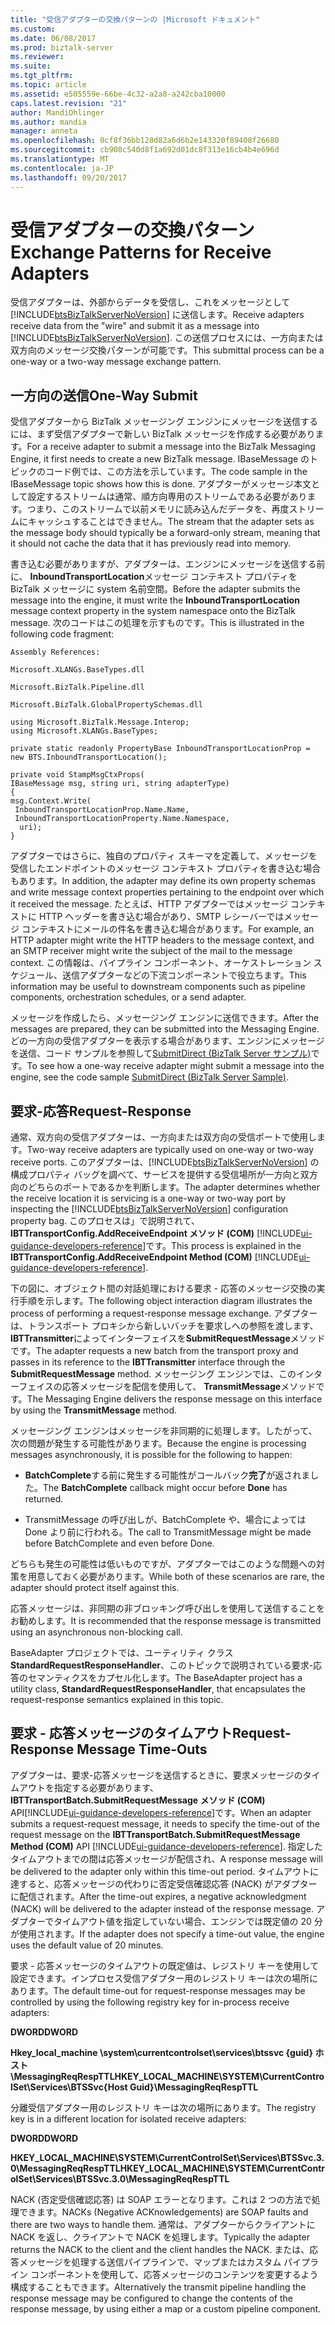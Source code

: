 ```yaml
---
title: "受信アダプターの交換パターンの |Microsoft ドキュメント"
ms.custom: 
ms.date: 06/08/2017
ms.prod: biztalk-server
ms.reviewer: 
ms.suite: 
ms.tgt_pltfrm: 
ms.topic: article
ms.assetid: e505559e-66be-4c32-a2a8-a242cba10000
caps.latest.revision: "21"
author: MandiOhlinger
ms.author: mandia
manager: anneta
ms.openlocfilehash: 0cf8f36bb128d82a6d6b2e143320f89408f26680
ms.sourcegitcommit: cb908c540d8f1a692d01dc8f313e16cb4b4e696d
ms.translationtype: MT
ms.contentlocale: ja-JP
ms.lasthandoff: 09/20/2017
---
```

# <a name="exchange-patterns-for-receive-adapters"></a><span data-ttu-id="e7108-102">受信アダプターの交換パターン</span><span class="sxs-lookup"><span data-stu-id="e7108-102">Exchange Patterns for Receive Adapters</span></span>
<span data-ttu-id="e7108-103">受信アダプターは、外部からデータを受信し、これをメッセージとして [!INCLUDE[btsBizTalkServerNoVersion](../includes/btsbiztalkservernoversion-md.md)] に送信します。</span><span class="sxs-lookup"><span data-stu-id="e7108-103">Receive adapters receive data from the "wire" and submit it as a message into [!INCLUDE[btsBizTalkServerNoVersion](../includes/btsbiztalkservernoversion-md.md)].</span></span> <span data-ttu-id="e7108-104">この送信プロセスには、一方向または双方向のメッセージ交換パターンが可能です。</span><span class="sxs-lookup"><span data-stu-id="e7108-104">This submittal process can be a one-way or a two-way message exchange pattern.</span></span>  
  
## <a name="one-way-submit"></a><span data-ttu-id="e7108-105">一方向の送信</span><span class="sxs-lookup"><span data-stu-id="e7108-105">One-Way Submit</span></span>  
 <span data-ttu-id="e7108-106">受信アダプターから BizTalk メッセージング エンジンにメッセージを送信するには、まず受信アダプターで新しい BizTalk メッセージを作成する必要があります。</span><span class="sxs-lookup"><span data-stu-id="e7108-106">For a receive adapter to submit a message into the BizTalk Messaging Engine, it first needs to create a new BizTalk message.</span></span> <span data-ttu-id="e7108-107">IBaseMessage のトピックのコード例では、この方法を示しています。</span><span class="sxs-lookup"><span data-stu-id="e7108-107">The code sample in the IBaseMessage topic shows how this is done.</span></span> <span data-ttu-id="e7108-108">アダプターがメッセージ本文として設定するストリームは通常、順方向専用のストリームである必要があります。つまり、このストリームで以前メモリに読み込んだデータを、再度ストリームにキャッシュすることはできません。</span><span class="sxs-lookup"><span data-stu-id="e7108-108">The stream that the adapter sets as the message body should typically be a forward-only stream, meaning that it should not cache the data that it has previously read into memory.</span></span>  
  
 <span data-ttu-id="e7108-109">書き込む必要がありますが、アダプターは、エンジンにメッセージを送信する前に、 **InboundTransportLocation**メッセージ コンテキスト プロパティを BizTalk メッセージに system 名前空間。</span><span class="sxs-lookup"><span data-stu-id="e7108-109">Before the adapter submits the message into the engine, it must write the **InboundTransportLocation** message context property in the system namespace onto the BizTalk message.</span></span> <span data-ttu-id="e7108-110">次のコードはこの処理を示すものです。</span><span class="sxs-lookup"><span data-stu-id="e7108-110">This is illustrated in the following code fragment:</span></span>  
  
 `Assembly References:`  
  
 `Microsoft.XLANGs.BaseTypes.dll`  
  
 `Microsoft.BizTalk.Pipeline.dll`  
  
 `Microsoft.BizTalk.GlobalPropertySchemas.dll`  
  
```  
using Microsoft.BizTalk.Message.Interop;  
using Microsoft.XLANGs.BaseTypes;  
  
private static readonly PropertyBase InboundTransportLocationProp =   
new BTS.InboundTransportLocation();  
  
private void StampMsgCtxProps(  
IBaseMessage msg, string uri, string adapterType)  
{  
msg.Context.Write(  
 InboundTransportLocationProp.Name.Name,   
 InboundTransportLocationProperty.Name.Namespace,   
  uri);  
}  
```  
  
 <span data-ttu-id="e7108-111">アダプターではさらに、独自のプロパティ スキーマを定義して、メッセージを受信したエンドポイントのメッセージ コンテキスト プロパティを書き込む場合もあります。</span><span class="sxs-lookup"><span data-stu-id="e7108-111">In addition, the adapter may define its own property schemas and write message context properties pertaining to the endpoint over which it received the message.</span></span> <span data-ttu-id="e7108-112">たとえば、HTTP アダプターではメッセージ コンテキストに HTTP ヘッダーを書き込む場合があり、SMTP レシーバーではメッセージ コンテキストにメールの件名を書き込む場合があります。</span><span class="sxs-lookup"><span data-stu-id="e7108-112">For example, an HTTP adapter might write the HTTP headers to the message context, and an SMTP receiver might write the subject of the mail to the message context.</span></span> <span data-ttu-id="e7108-113">この情報は、パイプライン コンポーネント、オーケストレーション スケジュール、送信アダプターなどの下流コンポーネントで役立ちます。</span><span class="sxs-lookup"><span data-stu-id="e7108-113">This information may be useful to downstream components such as pipeline components, orchestration schedules, or a send adapter.</span></span>  
  
 <span data-ttu-id="e7108-114">メッセージを作成したら、メッセージング エンジンに送信できます。</span><span class="sxs-lookup"><span data-stu-id="e7108-114">After the messages are prepared, they can be submitted into the Messaging Engine.</span></span> <span data-ttu-id="e7108-115">どの一方向の受信アダプターを表示する場合があります、エンジンにメッセージを送信、コード サンプルを参照して[SubmitDirect (BizTalk Server サンプル)](../core/submitdirect-biztalk-server-sample.md)です。</span><span class="sxs-lookup"><span data-stu-id="e7108-115">To see how a one-way receive adapter might submit a message into the engine, see the code sample [SubmitDirect (BizTalk Server Sample)](../core/submitdirect-biztalk-server-sample.md).</span></span>  
  
## <a name="request-response"></a><span data-ttu-id="e7108-116">要求-応答</span><span class="sxs-lookup"><span data-stu-id="e7108-116">Request-Response</span></span>  
 <span data-ttu-id="e7108-117">通常、双方向の受信アダプターは、一方向または双方向の受信ポートで使用します。</span><span class="sxs-lookup"><span data-stu-id="e7108-117">Two-way receive adapters are typically used on one-way or two-way receive ports.</span></span> <span data-ttu-id="e7108-118">このアダプターは、[!INCLUDE[btsBizTalkServerNoVersion](../includes/btsbiztalkservernoversion-md.md)] の構成プロパティ バッグを調べて、サービスを提供する受信場所が一方向と双方向のどちらのポートであるかを判断します。</span><span class="sxs-lookup"><span data-stu-id="e7108-118">The adapter determines whether the receive location it is servicing is a one-way or two-way port by inspecting the [!INCLUDE[btsBizTalkServerNoVersion](../includes/btsbiztalkservernoversion-md.md)] configuration property bag.</span></span> <span data-ttu-id="e7108-119">このプロセスは」で説明されて、 **IBTTransportConfig.AddReceiveEndpoint メソッド (COM)** [!INCLUDE[ui-guidance-developers-reference](../includes/ui-guidance-developers-reference.md)]です。</span><span class="sxs-lookup"><span data-stu-id="e7108-119">This process is explained in the **IBTTransportConfig.AddReceiveEndpoint Method (COM)** [!INCLUDE[ui-guidance-developers-reference](../includes/ui-guidance-developers-reference.md)].</span></span>  
  
 <span data-ttu-id="e7108-120">下の図に、オブジェクト間の対話処理における要求 - 応答のメッセージ交換の実行手順を示します。</span><span class="sxs-lookup"><span data-stu-id="e7108-120">The following object interaction diagram illustrates the process of performing a request-response message exchange.</span></span> <span data-ttu-id="e7108-121">アダプターは、トランスポート プロキシから新しいバッチを要求しへの参照を渡します、 **IBTTransmitter**によってインターフェイスを**SubmitRequestMessage**メソッドです。</span><span class="sxs-lookup"><span data-stu-id="e7108-121">The adapter requests a new batch from the transport proxy and passes in its reference to the **IBTTransmitter** interface through the **SubmitRequestMessage** method.</span></span> <span data-ttu-id="e7108-122">メッセージング エンジンでは、このインターフェイスの応答メッセージを配信を使用して、 **TransmitMessage**メソッドです。</span><span class="sxs-lookup"><span data-stu-id="e7108-122">The Messaging Engine delivers the response message on this interface by using the **TransmitMessage** method.</span></span>  
  
 <span data-ttu-id="e7108-123">メッセージング エンジンはメッセージを非同期的に処理します。したがって、次の問題が発生する可能性があります。</span><span class="sxs-lookup"><span data-stu-id="e7108-123">Because the engine is processing messages asynchronously, it is possible for the following to happen:</span></span>  
  
-   <span data-ttu-id="e7108-124">**BatchComplete**する前に発生する可能性がコールバック**完了**が返されました。</span><span class="sxs-lookup"><span data-stu-id="e7108-124">The **BatchComplete** callback might occur before **Done** has returned.</span></span>  
  
-   <span data-ttu-id="e7108-125">TransmitMessage の呼び出しが、BatchComplete や、場合によっては Done より前に行われる。</span><span class="sxs-lookup"><span data-stu-id="e7108-125">The call to TransmitMessage might be made before BatchComplete and even before Done.</span></span>  
  
 <span data-ttu-id="e7108-126">どちらも発生の可能性は低いものですが、アダプターではこのような問題への対策を用意しておく必要があります。</span><span class="sxs-lookup"><span data-stu-id="e7108-126">While both of these scenarios are rare, the adapter should protect itself against this.</span></span>  
  
 <span data-ttu-id="e7108-127">応答メッセージは、非同期の非ブロッキング呼び出しを使用して送信することをお勧めします。</span><span class="sxs-lookup"><span data-stu-id="e7108-127">It is recommended that the response message is transmitted using an asynchronous non-blocking call.</span></span>  
  
 <span data-ttu-id="e7108-128">BaseAdapter プロジェクトでは、ユーティリティ クラス**StandardRequestResponseHandler**、このトピックで説明されている要求-応答のセマンティクスをカプセル化します。</span><span class="sxs-lookup"><span data-stu-id="e7108-128">The BaseAdapter project has a utility class, **StandardRequestResponseHandler**, that encapsulates the request-response semantics explained in this topic.</span></span>  
  
## <a name="request-response-message-time-outs"></a><span data-ttu-id="e7108-129">要求 - 応答メッセージのタイムアウト</span><span class="sxs-lookup"><span data-stu-id="e7108-129">Request-Response Message Time-Outs</span></span>  
 <span data-ttu-id="e7108-130">アダプターは、要求-応答メッセージを送信するときに、要求メッセージのタイムアウトを指定する必要があります、 **IBTTransportBatch.SubmitRequestMessage メソッド (COM)** API[!INCLUDE[ui-guidance-developers-reference](../includes/ui-guidance-developers-reference.md)]です。</span><span class="sxs-lookup"><span data-stu-id="e7108-130">When an adapter submits a request-request message, it needs to specify the time-out of the request message on the **IBTTransportBatch.SubmitRequestMessage Method (COM)** API [!INCLUDE[ui-guidance-developers-reference](../includes/ui-guidance-developers-reference.md)].</span></span> <span data-ttu-id="e7108-131">指定したタイムアウトまでの間は応答メッセージが配信され、</span><span class="sxs-lookup"><span data-stu-id="e7108-131">A response message will be delivered to the adapter only within this time-out period.</span></span> <span data-ttu-id="e7108-132">タイムアウトに達すると、応答メッセージの代わりに否定受信確認応答 (NACK) がアダプターに配信されます。</span><span class="sxs-lookup"><span data-stu-id="e7108-132">After the time-out expires, a negative acknowledgment (NACK) will be delivered to the adapter instead of the response message.</span></span> <span data-ttu-id="e7108-133">アダプターでタイムアウト値を指定していない場合、エンジンでは既定値の 20 分が使用されます。</span><span class="sxs-lookup"><span data-stu-id="e7108-133">If the adapter does not specify a time-out value, the engine uses the default value of 20 minutes.</span></span>  
  
 <span data-ttu-id="e7108-134">要求 - 応答メッセージのタイムアウトの既定値は、レジストリ キーを使用して設定できます。インプロセス受信アダプター用のレジストリ キーは次の場所にあります。</span><span class="sxs-lookup"><span data-stu-id="e7108-134">The default time-out for request-response messages may be controlled by using the following registry key for in-process receive adapters:</span></span>  
  
 <span data-ttu-id="e7108-135">**DWORD**</span><span class="sxs-lookup"><span data-stu-id="e7108-135">**DWORD**</span></span>  
  
 <span data-ttu-id="e7108-136">**Hkey_local_machine \system\currentcontrolset\services\btssvc {guid} ホスト \MessagingReqRespTTL**</span><span class="sxs-lookup"><span data-stu-id="e7108-136">**HKEY_LOCAL_MACHINE\SYSTEM\CurrentControlSet\Services\BTSSvc{Host Guid}\MessagingReqRespTTL**</span></span>  
  
 <span data-ttu-id="e7108-137">分離受信アダプター用のレジストリ キーは次の場所にあります。</span><span class="sxs-lookup"><span data-stu-id="e7108-137">The registry key is in a different location for isolated receive adapters:</span></span>  
  
 <span data-ttu-id="e7108-138">**DWORD**</span><span class="sxs-lookup"><span data-stu-id="e7108-138">**DWORD**</span></span>  
  
 <span data-ttu-id="e7108-139">**HKEY_LOCAL_MACHINE\SYSTEM\CurrentControlSet\Services\BTSSvc.3.0\MessagingReqRespTTL**</span><span class="sxs-lookup"><span data-stu-id="e7108-139">**HKEY_LOCAL_MACHINE\SYSTEM\CurrentControlSet\Services\BTSSvc.3.0\MessagingReqRespTTL**</span></span>  
  
 <span data-ttu-id="e7108-140">NACK (否定受信確認応答) は SOAP エラーとなります。これは 2 つの方法で処理できます。</span><span class="sxs-lookup"><span data-stu-id="e7108-140">NACKs (Negative ACKnowledgements) are SOAP faults and there are two ways to handle them.</span></span> <span data-ttu-id="e7108-141">通常は、アダプターからクライアントに NACK を返し、クライアントで NACK を処理します。</span><span class="sxs-lookup"><span data-stu-id="e7108-141">Typically the adapter returns the NACK to the client and the client handles the NACK.</span></span> <span data-ttu-id="e7108-142">または、応答メッセージを処理する送信パイプラインで、マップまたはカスタム パイプライン コンポーネントを使用して、応答メッセージのコンテンツを変更するよう構成することもできます。</span><span class="sxs-lookup"><span data-stu-id="e7108-142">Alternatively the transmit pipeline handling the response message may be configured to change the contents of the response message, by using either a map or a custom pipeline component.</span></span>